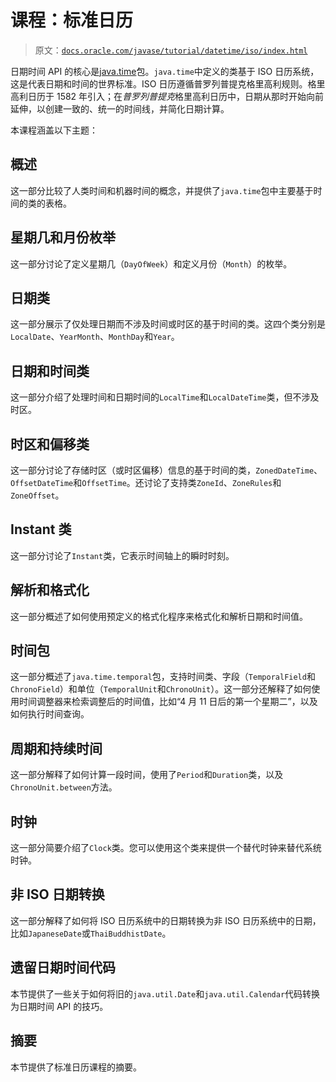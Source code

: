 # 课程：标准日历

> 原文：[`docs.oracle.com/javase/tutorial/datetime/iso/index.html`](https://docs.oracle.com/javase/tutorial/datetime/iso/index.html)

日期时间 API 的核心是[java.time](https://docs.oracle.com/javase/8/docs/api/java/time/package-summary.html)包。`java.time`中定义的类基于 ISO 日历系统，这是代表日期和时间的世界标准。ISO 日历遵循普罗列普提克格里高利规则。格里高利日历于 1582 年引入；在*普罗列普提克*格里高利日历中，日期从那时开始向前延伸，以创建一致的、统一的时间线，并简化日期计算。

本课程涵盖以下主题：

## 概述

这一部分比较了人类时间和机器时间的概念，并提供了`java.time`包中主要基于时间的类的表格。

## 星期几和月份枚举

这一部分讨论了定义星期几（`DayOfWeek`）和定义月份（`Month`）的枚举。

## 日期类

这一部分展示了仅处理日期而不涉及时间或时区的基于时间的类。这四个类分别是`LocalDate`、`YearMonth`、`MonthDay`和`Year`。

## 日期和时间类

这一部分介绍了处理时间和日期时间的`LocalTime`和`LocalDateTime`类，但不涉及时区。

## 时区和偏移类

这一部分讨论了存储时区（或时区偏移）信息的基于时间的类，`ZonedDateTime`、`OffsetDateTime`和`OffsetTime`。还讨论了支持类`ZoneId`、`ZoneRules`和`ZoneOffset`。

## Instant 类

这一部分讨论了`Instant`类，它表示时间轴上的瞬时时刻。

## 解析和格式化

这一部分概述了如何使用预定义的格式化程序来格式化和解析日期和时间值。

## 时间包

这一部分概述了`java.time.temporal`包，支持时间类、字段（`TemporalField`和`ChronoField`）和单位（`TemporalUnit`和`ChronoUnit`）。这一部分还解释了如何使用时间调整器来检索调整后的时间值，比如“4 月 11 日后的第一个星期二”，以及如何执行时间查询。

## 周期和持续时间

这一部分解释了如何计算一段时间，使用了`Period`和`Duration`类，以及`ChronoUnit.between`方法。

## 时钟

这一部分简要介绍了`Clock`类。您可以使用这个类来提供一个替代时钟来替代系统时钟。

## 非 ISO 日期转换

这一部分解释了如何将 ISO 日历系统中的日期转换为非 ISO 日历系统中的日期，比如`JapaneseDate`或`ThaiBuddhistDate`。

## 遗留日期时间代码

本节提供了一些关于如何将旧的`java.util.Date`和`java.util.Calendar`代码转换为日期时间 API 的技巧。

## 摘要

本节提供了标准日历课程的摘要。
